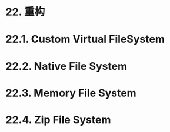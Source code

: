 # 22. 重构<br>

# 22.1. Custom Virtual FileSystem<br>

# 22.2. Native File System<br>

# 22.3. Memory File System<br>

# 22.4. Zip File System<br>
